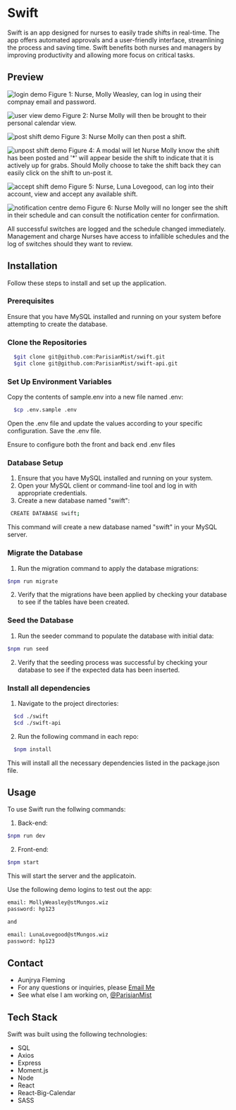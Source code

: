
# Swift

Swift is an app designed for nurses to easily trade shifts in real-time. The app offers automated approvals and a user-friendly interface, streamlining the process and saving time. Swift benefits both nurses and managers by improving productivity and allowing more focus on critical tasks.


## Preview

![login demo](./src/assets/images/demo/swift-demo-login.png)
Figure 1: Nurse, Molly Weasley, can log in using their compnay email and password.

![user view demo](./src/assets/images/demo/swift-demo-user-view.png)
Figure 2: Nurse Molly will then be brought to their personal calendar view.

![post shift demo](./src/assets/images/demo/swift-demo-post-shift.png)
Figure 3: Nurse Molly can then post a shift.

![unpost shift demo](./src/assets/images/demo/swift-demo-unpost-shift.png)
Figure 4: A modal will let Nurse Molly know the shift has been posted and '*' will appear beside the shift to indicate that it is actively up for grabs. Should Molly choose to take the shift back they can easily click on the shift to un-post it.

![accept shift demo](./src/assets/images/demo/swift-demo-accept-shift.png)
Figure 5: Nurse, Luna Lovegood, can log into their account, view and accept any available shift.

![notification centre demo](./src/assets/images/demo/swift-demo-notification.png)
Figure 6: Nurse Molly will no longer see the shift in their schedule and can consult the notification center for confirmation. 


All successful switches are logged and the schedule changed immediately. Management and charge Nurses have access to infallible schedules and the log of switches should they want to review. 


## Installation

Follow these steps to install and set up the application.

### Prerequisites

Ensure that you have MySQL installed and running on your system before attempting to create the database.

### Clone the Repositories

```bash
  $git clone git@github.com:ParisianMist/swift.git
  $git clone git@github.com:ParisianMist/swift-api.git
```
### Set Up Environment Variables

Copy the contents of sample.env into a new file named .env:
```bash
  $cp .env.sample .env

```
Open the .env file and update the values according to your specific configuration. Save the .env file.

Ensure to configure both the front and back end .env files


### Database Setup

1. Ensure that you have MySQL installed and running on your system.
2. Open your MySQL client or command-line tool and log in with appropriate credentials.
3. Create a new database named "swift":
```bash
 CREATE DATABASE swift;
```

This command will create a new database named "swift" in your MySQL server.


### Migrate the Database 

1. Run the migration command to apply the database migrations:
```bash
$npm run migrate
```
2. Verify that the migrations have been applied by checking your database to see if the tables have been created.


### Seed the Database

1. Run the seeder command to populate the database with initial data:
```bash
$npm run seed
```
2. Verify that the seeding process was successful by checking your database to see if the expected data has been inserted.


### Install all dependencies
1. Navigate to the project directories:
```bash
  $cd ./swift
  $cd ./swift-api

```
 2. Run the following command in each repo:
```bash
  $npm install
```
This will install all the necessary dependencies listed in the package.json file.


## Usage

To use Swift run the follwing commands: 

1. Back-end:
```bash
$npm run dev

```
2. Front-end:
``` bash
$npm start
```
This will start the server and the applicatoin.

Use the following demo logins to test out the app:
```bash
email: MollyWeasley@stMungos.wiz
password: hp123

and 

email: LunaLovegood@stMungos.wiz
password: hp123
```

## Contact

- Aunjrya Fleming 
- For any questions or inquiries, please [Email Me](mailto:aunjrya@gmail.com)
- See what else I am working on, [@ParisianMist](https://www.github.com/ParisianMist)


## Tech Stack

Swift was built using the following technologies:

- SQL
- Axios
- Express
- Moment.js
- Node
- React
- React-Big-Calendar
- SASS